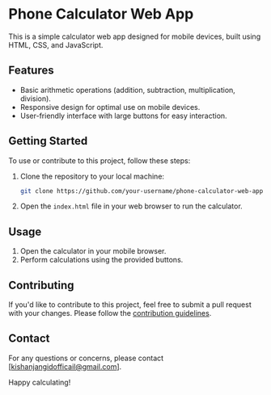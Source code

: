 # Phone Calculator Web App

This is a simple calculator web app designed for mobile devices, built using HTML, CSS, and JavaScript.

## Features

- Basic arithmetic operations (addition, subtraction, multiplication, division).
- Responsive design for optimal use on mobile devices.
- User-friendly interface with large buttons for easy interaction.

## Getting Started

To use or contribute to this project, follow these steps:

1. Clone the repository to your local machine:

    ```bash
    git clone https://github.com/your-username/phone-calculator-web-app.git
    ```

2. Open the `index.html` file in your web browser to run the calculator.

## Usage

1. Open the calculator in your mobile browser.
2. Perform calculations using the provided buttons.

## Contributing

If you'd like to contribute to this project, feel free to submit a pull request with your changes. Please follow the [contribution guidelines](CONTRIBUTING.md).

## Contact

For any questions or concerns, please contact [kishanjangidofficail@gmail.com].

Happy calculating!
